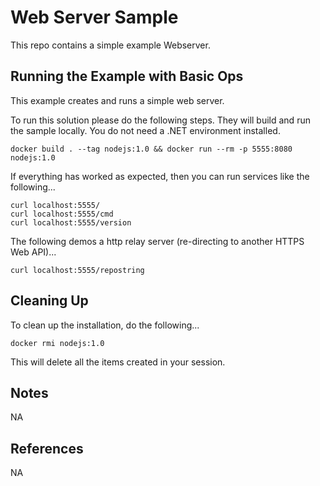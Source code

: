 Web Server Sample
==================

This repo contains a simple example Webserver.

Running the Example with Basic Ops
----------------------------------
This example creates and runs a simple web server.

To run this solution please do the following steps. They will build and run the sample locally. You do not need a .NET environment installed.

    docker build . --tag nodejs:1.0 && docker run --rm -p 5555:8080 nodejs:1.0

If everything has worked as expected, then you can run services like the following...

    curl localhost:5555/
    curl localhost:5555/cmd
    curl localhost:5555/version
    
The following demos a http relay server (re-directing to another HTTPS Web API)...

    curl localhost:5555/repostring
    
Cleaning Up
-----------
To clean up the installation, do the following...

    docker rmi nodejs:1.0
        
This will delete all the items created in your session.

Notes
-----
NA

References
----------
NA


